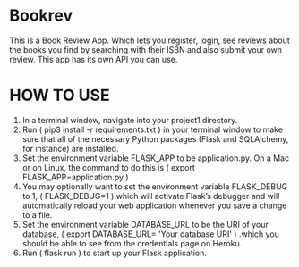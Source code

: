 # Bookrev
This is a Book Review App. Which lets you register, login, see reviews
about the books you find by searching with their ISBN and also submit your own review.
This app has its own API you can use.

# HOW TO USE
1. In a terminal window, navigate into your project1 directory.
2. Run ( pip3 install -r requirements.txt ) in your terminal window to make sure that all of the necessary Python packages (Flask and
      SQLAlchemy, for instance) are installed.
3. Set the environment variable FLASK_APP to be application.py. On a Mac or on Linux, the command to do this is
      ( export FLASK_APP=application.py )
4. You may optionally want to set the environment variable FLASK_DEBUG to 1,
      ( FLASK_DEBUG=1 )   which will activate Flask’s debugger and will automatically reload your web application whenever
      you save a change to a file.
5. Set the environment variable DATABASE_URL to be the URI of your database,
    ( export DATABASE_URL= 'Your database URI' ) .which you should be able to see from the credentials page on Heroku.
6. Run ( flask run ) to start up your Flask application.
